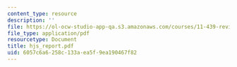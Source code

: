 ```yaml
---
content_type: resource
description: ''
file: https://ol-ocw-studio-app-qa.s3.amazonaws.com/courses/11-439-revitalizing-urban-main-streets-hyde-jackson-square-roslindale-square-boston-spring-2005/6057c6a6258c133aea5f9ea190467f82_hjs_report.pdf
file_type: application/pdf
resourcetype: Document
title: hjs_report.pdf
uid: 6057c6a6-258c-133a-ea5f-9ea190467f82
---
```

